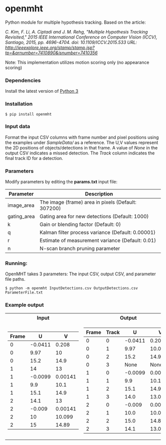 # openmht
Python module for multiple hypothesis tracking. Based on the article:

_C. Kim, F. Li, A. Ciptadi and J. M. Rehg, "Multiple Hypothesis Tracking Revisited," 2015 IEEE International Conference on Computer Vision (ICCV), Santiago, 2015, pp. 4696-4704.
doi: 10.1109/ICCV.2015.533
URL: http://ieeexplore.ieee.org/stamp/stamp.jsp?tp=&arnumber=7410890&isnumber=7410356_

Note: This implementation utilizes motion scoring only (no appearance scoring)

### Dependencies
 Install the latest version of [Python 3](https://www.python.org/downloads/)
 
### Installation

```$ pip install openmht```

### Input data
Format the input CSV columns with frame number and pixel positions using the examples under *SampleData/* as a reference.
The U,V values represent the 2D positions of objects/detections in that frame. A value of *None* in the output CSV indicates a missed detection. The *Track* column indicates the final track ID for a detection.

### Parameters
Modify parameters by editing the **params.txt** input file:

| **Parameter** | **Description** |
| --- | --- |
| image_area | The image (frame) area in pixels (Default: 307200) |
| gating_area | Gating area for new detections (Default: 1000) |
| k | Gain or blending factor (Default: 0) |
| q |  Kalman filter process variance (Default: 0.00001) |
| r | Estimate of measurement variance (Default: 0.01) |
| n | N-scan branch pruning parameter |

### Running:
OpenMHT takes 3 parameters: The input CSV, output CSV, and parameter file paths.

```$ python -m openmht InputDetections.csv OutputDetections.csv ParameterFile.txt```

### Example output
<table>
<tr><th>Input</th><th>Output</th></tr>
<tr><td>

| Frame | U | V |
|--|--|--|
0|-0.0411|0.208
0|9.97|10
0|15.2|14.9
1|14|13
1|-0.0099|0.00141
1|9.9|10.1
1|15.1|14.9
2|14.1|13
2|-0.009|0.00141
2|10|10.099
2|15|14.89

</td><td>

|Frame|Track|U|V| 
|--|--|--|--|
0|0|-0.0411|0.208
0|1|9.97|10.0
0|2|15.2|14.9
0|3|None|None
1|0|-0.0099|0.00141
1|1|9.9|10.1
1|2|15.1|14.9
1|3|14.0|13.0
2|0|-0.009|0.00141
2|1|10.0|10.099
2|2|15.0|14.89
2|3|14.1|13.0

</td></tr> </table>
